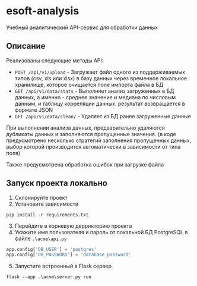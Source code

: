 # esoft-analysis
Учебный аналитический API-сервис для обработки данных

## Описание

Реализованы следующие методы API:

* `POST /api/v1/upload` - Загружает файл одного из поддерживаемых типов (csv, xls или xlsx) в базу данных через временное локальное хранилище, которое очищается поле импорта файла в БД
* `GET /api/v1/data/stats` - Выполняет анализ загруженных в БД данных, а именно - среднее значение и медиана по числовым данным, и таблицу корреляции данных. результат возвращается в формате JSON
* `GET /api/v1/data/clean/` - Удаляет из БД ранее загруженные данные

При выполнении анализа данных, предварительно удаляются дубликаты данных и заполняются пропущенные значения. (в коде предусмотрено несколько стратегий заполнения пропущенных данных, выбор которой производится автоматически в зависимости от типа поля)

Также предусмотрена обработка ошибок при загрузке файла

## Запуск проекта локально

1) Склонируйте проект
2) Установите зависимости
```commandline
pip install -r requirements.txt
```
3) Перейдите в корневую деррикторию проекта
4) Укажите имя пользователя и пароль от локальной БД PostgreSQL в файле `.\acme\api.py`
```python
app.config['DB_USER'] = 'postgres'
app.config['DB_PASSWORD'] = 'database_password'
```
5) Запустите встроенный в Flask сервер
```commandline
flask --app .\acme\server.py run
```